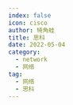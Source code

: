 ```yaml
---
index: false
icon: cisco
author: 犄角蛙
title: 思科
date: 2022-05-04
category:
  - network
  - 网络
tag:
  - 网络
  - 思科
---
```

